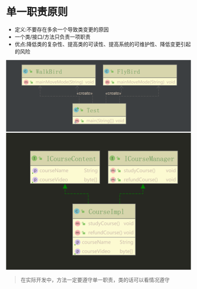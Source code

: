 # 单一职责原则
  - 定义:不要存在多余一个导致类变更的原因
  - 一个类/接口/方法只负责一项职责
  - 优点:降低类的复杂性、提高类的可读性、提高系统的可维护性、降低变更引起的风险
  
 ![](.单一原则_images/50ebf5af.png)
![](.单一原则_images/55e7f227.png)

> 在实际开发中，方法一定要遵守单一职责，类的话可以看情况遵守